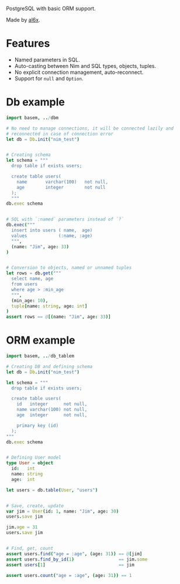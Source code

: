 PostgreSQL with basic ORM support.

Made by [al6x](http://al6x.com).

# Features

- Named parameters in SQL.
- Auto-casting between Nim and SQL types, objects, tuples.
- No explicit connection management, auto-reconnect.
- Support for `null` and `Option`.

# Db example

```Nim
import basem, ../dbm

# No need to manage connections, it will be connected lazily and
# reconnected in case of connection error
let db = Db.init("nim_test")


# Creating schema
let schema = """
  drop table if exists users;

  create table users(
    name       varchar(100)   not null,
    age        integer        not null
  );
  """
db.exec schema


# SQL with `:named` parameters instead of `?`
db.exec("""
  insert into users ( name,  age)
  values            (:name, :age)
  """,
  (name: "Jim", age: 33)
)


# Conversion to objects, named or unnamed tuples
let rows = db.get("""
  select name, age
  from users
  where age > :min_age
  """,
  (min_age: 10),
  tuple[name: string, age: int]
)
assert rows == @[(name: "Jim", age: 33)]
```

# ORM example

```Nim
import basem, ../db_tablem

# Creating DB and defining schema
let db = Db.init("nim_test")

let schema = """
  drop table if exists users;

  create table users(
    id   integer      not null,
    name varchar(100) not null,
    age  integer      not null,

    primary key (id)
  );
"""
db.exec schema


# Defining User model
type User = object
  id:   int
  name: string
  age:  int

let users = db.table(User, "users")


# Save, create, update
var jim = User(id: 1, name: "Jim", age: 30)
users.save jim

jim.age = 31
users.save jim


# Find, get, count
assert users.find("age = :age", (age: 31)) == @[jim]
assert users.find_by_id(1)                 == jim.some
assert users[1]                            == jim

assert users.count("age = :age", (age: 31)) == 1
```